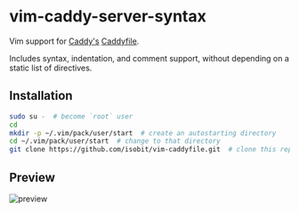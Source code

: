 # vim-caddy-server-syntax

Vim support for [Caddy's](https://caddyserver.com/) [Caddyfile](https://caddyserver.com/docs/caddyfile).

Includes syntax, indentation, and comment support, without depending on a static list of directives.

## Installation

```sh
sudo su -  # become `root` user
cd
mkdir -p ~/.vim/pack/user/start  # create an autostarting directory
cd ~/.vim/pack/user/start  # change to that directory
git clone https://github.com/isobit/vim-caddyfile.git  # clone this repository
```

## Preview
![preview](https://raw.githubusercontent.com/isobit/vim-caddyfile/images/caddyfile-preview.png)
